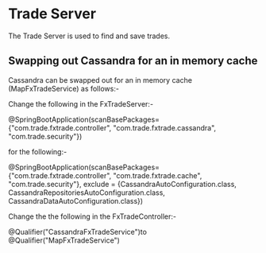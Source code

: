 # Trade Server

The Trade Server is used to find and save trades.

## Swapping out Cassandra for an in memory cache

Cassandra can be swapped out for an in memory cache (MapFxTradeService) as follows:-

Change the following in the FxTradeServer:-

@SpringBootApplication(scanBasePackages={"com.trade.fxtrade.controller", "com.trade.fxtrade.cassandra", "com.trade.security"})
		
for the following:-

@SpringBootApplication(scanBasePackages={"com.trade.fxtrade.controller", "com.trade.fxtrade.cache", "com.trade.security"},
		exclude = {CassandraAutoConfiguration.class, CassandraRepositoriesAutoConfiguration.class, CassandraDataAutoConfiguration.class})

Change the the following in the FxTradeController:-

@Qualifier("CassandraFxTradeService")to @Qualifier("MapFxTradeService")